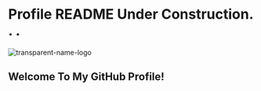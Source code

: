 # Profile README Under Construction. . . 


![transparent-name-logo](https://user-images.githubusercontent.com/113649683/208552834-4ee7dc4d-625d-403b-b40d-02e90d9464b3.png)

## Welcome To My GitHub Profile!

<!--
**HammontreeWebDev/HammontreeWebDev** is a ✨ _special_ ✨ repository because its `README.md` (this file) appears on your GitHub profile.

Here are some ideas to get you started:

- 🔭 I’m currently working on ...
- 🌱 I’m currently learning ...
- 👯 I’m looking to collaborate on ...
- 🤔 I’m looking for help with ...
- 💬 Ask me about ...
- 📫 How to reach me: ...
- 😄 Pronouns: ...
- ⚡ Fun fact: ...
-->
